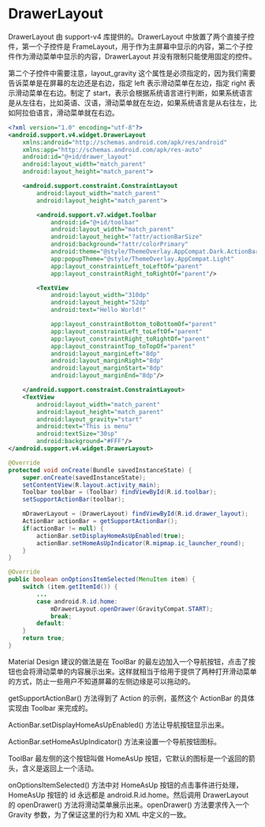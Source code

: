 # DrawerLayout

DrawerLayout 由 support-v4 库提供的。DrawerLayout 中放置了两个直接子控件，第一个子控件是 FrameLayout，用于作为主屏幕中显示的内容，第二个子控件作为滑动菜单中显示的内容，DrawerLayout 并没有限制只能使用固定的控件。

第二个子控件中需要注意，layout_gravity 这个属性是必须指定的，因为我们需要告诉菜单是在屏幕的左边还是右边，指定 left 表示滑动菜单在左边，指定 right 表示滑动菜单在右边。制定了 start，表示会根据系统语言进行判断，如果系统语言是从左往右，比如英语、汉语，滑动菜单就在左边，如果系统语言是从右往左，比如阿拉伯语言，滑动菜单就在右边。
```xml
<?xml version="1.0" encoding="utf-8"?>
<android.support.v4.widget.DrawerLayout
    xmlns:android="http://schemas.android.com/apk/res/android"
    xmlns:app="http://schemas.android.com/apk/res-auto"
    android:id="@+id/drawer_layout"
    android:layout_width="match_parent"
    android:layout_height="match_parent">

    <android.support.constraint.ConstraintLayout
        android:layout_width="match_parent"
        android:layout_height="match_parent">

        <android.support.v7.widget.Toolbar
            android:id="@+id/toolbar"
            android:layout_width="match_parent"
            android:layout_height="?attr/actionBarSize"
            android:background="?attr/colorPrimary"
            android:theme="@style/ThemeOverlay.AppCompat.Dark.ActionBar"
            app:popupTheme="@style/ThemeOverlay.AppCompat.Light"
            app:layout_constraintLeft_toLeftOf="parent"
            app:layout_constraintRight_toRightOf="parent"/>

        <TextView
            android:layout_width="310dp"
            android:layout_height="52dp"
            android:text="Hello World!"

            app:layout_constraintBottom_toBottomOf="parent"
            app:layout_constraintLeft_toLeftOf="parent"
            app:layout_constraintRight_toRightOf="parent"
            app:layout_constraintTop_toTopOf="parent"
            android:layout_marginLeft="8dp"
            android:layout_marginRight="8dp"
            android:layout_marginStart="8dp"
            android:layout_marginEnd="8dp"/>

    </android.support.constraint.ConstraintLayout>
    <TextView
        android:layout_width="match_parent"
        android:layout_height="match_parent"
        android:layout_gravity="start"
        android:text="This is menu"
        android:textSize="30sp"
        android:background="#FFF"/>
</android.support.v4.widget.DrawerLayout>
```


```java
@Override
protected void onCreate(Bundle savedInstanceState) {
    super.onCreate(savedInstanceState);
    setContentView(R.layout.activity_main);
    Toolbar toolbar = (Toolbar) findViewById(R.id.toolbar);
    setSupportActionBar(toolbar);

    mDrawerLayout = (DrawerLayout) findViewById(R.id.drawer_layout);
    ActionBar actionBar = getSupportActionBar();
    if(actionBar != null) {
        actionBar.setDisplayHomeAsUpEnabled(true);
        actionBar.setHomeAsUpIndicator(R.mipmap.ic_launcher_round);
    }
}

@Override
public boolean onOptionsItemSelected(MenuItem item) {
    switch (item.getItemId()) {
        ...
        case android.R.id.home:
            mDrawerLayout.openDrawer(GravityCompat.START);
            break;
        default:
    }
    return true;
}
```

Material Design 建议的做法是在 ToolBar 的最左边加入一个导航按钮，点击了按钮也会将滑动菜单的内容展示出来。这样就相当于给用于提供了两种打开滑动菜单的方式，防止一些用户不知道屏幕的左侧边缘是可以拖动的。

getSupportActionBar() 方法得到了 Action 的示例，虽然这个 ActionBar 的具体实现由 Toolbar 来完成的。

ActionBar.setDisplayHomeAsUpEnabled() 方法让导航按钮显示出来。

ActionBar.setHomeAsUpIndicator() 方法来设置一个导航按钮图标。

ToolBar 最左侧的这个按钮叫做 HomeAsUp 按钮，它默认的图标是一个返回的箭头，含义是返回上一个活动。

onOptionsItemSelected() 方法中对 HomeAsUp 按钮的点击事件进行处理，HomeAsUp 按钮的 id 永远都是 android.R.id.home。然后调用 DrawerLayout 的 openDrawer() 方法将滑动菜单展示出来。openDrawer() 方法要求传入一个 Gravity 参数，为了保证这里的行为和 XML 中定义的一致。